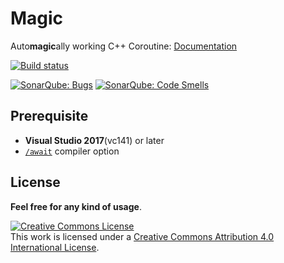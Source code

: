 # Magic
Auto**magic**ally working C++ Coroutine: [Documentation](https://github.com/luncliff/Magic/wiki)

[![Build status](https://ci.appveyor.com/api/projects/status/9eoy07qfxxqghop3?svg=true)](https://ci.appveyor.com/project/luncliff/magic)

[![SonarQube: Bugs](https://sonarcloud.io/api/project_badges/measure?project=luncliff-magic&metric=bugs)]((https://sonarcloud.io/dashboard?id=luncliff-magic))
[![SonarQube: Code Smells](https://sonarcloud.io/api/project_badges/measure?project=luncliff-magic&metric=code_smells)]((https://sonarcloud.io/dashboard?id=luncliff-magic))

## Prerequisite
 - **Visual Studio 2017**(vc141) or later
 - [`/await`](https://blogs.msdn.microsoft.com/vcblog/2015/04/29/more-about-resumable-functions-in-c/) compiler option

## License 
**Feel free for any kind of usage**.

<a rel="license" href="http://creativecommons.org/licenses/by/4.0/"><img alt="Creative Commons License" style="border-width:0" src="https://i.creativecommons.org/l/by/4.0/88x31.png" /></a><br />This work is licensed under a <a rel="license" href="http://creativecommons.org/licenses/by/4.0/">Creative Commons Attribution 4.0 International License</a>.
